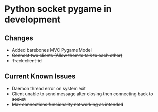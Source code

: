 # Python socket pygame in development

## Changes

- Added barebones MVC Pygame Model
- ~~Connect two clients (Allow them to talk to each other)~~
- ~~Track client-id~~

## Current Known Issues

- Daemon thread error on system exit
- ~~Client unable to send message after closing then connecting back to socket~~
- ~~Max connections funcionality not working as intended~~
